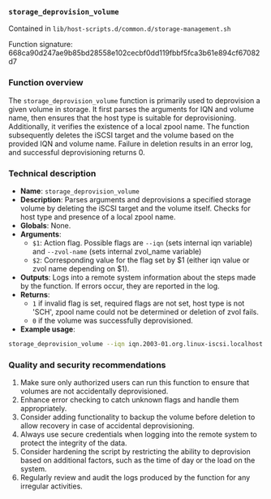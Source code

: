 ### `storage_deprovision_volume`

Contained in `lib/host-scripts.d/common.d/storage-management.sh`

Function signature: 668ca90d247ae9b85bd28558e102cecbf0dd119fbbf5fca3b61e894cf67082d7

### Function overview

The `storage_deprovision_volume` function is primarily used to deprovision a given volume in storage. It first parses the arguments for IQN and volume name, then ensures that the host type is suitable for deprovisioning. Additionally, it verifies the existence of a local zpool name. The function subsequently deletes the iSCSI target and the volume based on the provided IQN and volume name. Failure in deletion results in an error log, and successful deprovisioning returns 0.

### Technical description

- **Name**: `storage_deprovision_volume`
- **Description**: Parses arguments and deprovisions a specified storage volume by deleting the iSCSI target and the volume itself. Checks for host type and presence of a local zpool name.
- **Globals**: None.
- **Arguments**: 
  - `$1`: Action flag. Possible flags are `--iqn` (sets internal iqn variable) and `--zvol-name` (sets internal zvol_name variable)
  - `$2`: Corresponding value for the flag set by $1 (either iqn value or zvol name depending on $1).
- **Outputs**: Logs into a remote system information about the steps made by the function. If errors occur, they are reported in the log.
- **Returns**: 
  - `1` if invalid flag is set, required flags are not set, host type is not 'SCH', zpool name could not be determined or deletion of zvol fails.
  - `0` if the volume was successfully deprovisioned.
- **Example usage**:

```bash
storage_deprovision_volume --iqn iqn.2003-01.org.linux-iscsi.localhost:x8664.sn.d33fadd1d40 --zvol-name zvol1
```

### Quality and security recommendations

1. Make sure only authorized users can run this function to ensure that volumes are not accidentally deprovisioned.
2. Enhance error checking to catch unknown flags and handle them appropriately.
3. Consider adding functionality to backup the volume before deletion to allow recovery in case of accidental deprovisioning.
4. Always use secure credentials when logging into the remote system to protect the integrity of the data.
5. Consider hardening the script by restricting the ability to deprovision based on additional factors, such as the time of day or the load on the system.
6. Regularly review and audit the logs produced by the function for any irregular activities.

